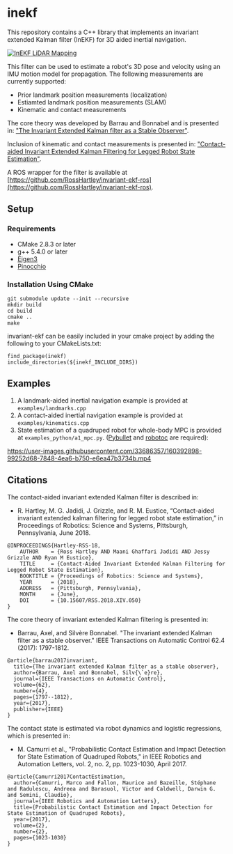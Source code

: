 # inekf
This repository contains a C++ library that implements an invariant extended Kalman filter (InEKF) for 3D aided inertial navigation. 

[![InEKF LiDAR Mapping](https://i.imgur.com/BwtIepo.jpg)](https://www.youtube.com/watch?v=pNyXsZ5zVZk)

This filter can be used to estimate a robot's 3D pose and velocity using an IMU motion model for propagation. The following measurements are currently supported:
* Prior landmark position measurements (localization)
* Estiamted landmark position measurements (SLAM)
* Kinematic and contact measurements

The core theory was developed by Barrau and Bonnabel and is presented in:
["The Invariant Extended Kalman filter as a Stable Observer"](https://arxiv.org/abs/1410.1465).

Inclusion of kinematic and contact measurements is presented in:
["Contact-aided Invariant Extended Kalman Filtering for Legged Robot State Estimation"](https://arxiv.org/pdf/1805.10410.pdf).

A ROS wrapper for the filter is available at [https://github.com/RossHartley/invariant-ekf-ros](https://github.com/RossHartley/invariant-ekf-ros).

## Setup
### Requirements
* CMake 2.8.3 or later
* g++ 5.4.0 or later
* [Eigen3](http://eigen.tuxfamily.org/index.php?title=Main_Page) 
* [Pinocchio](https://github.com/stack-of-tasks/pinocchio)


### Installation Using CMake
```
git submodule update --init --recursive
mkdir build
cd build 
cmake .. 
make
``` 
invariant-ekf can be easily included in your cmake project by adding the following to your CMakeLists.txt:
```
find_package(inekf) 
include_directories(${inekf_INCLUDE_DIRS})
```

## Examples
1. A landmark-aided inertial navigation example is provided at `examples/landmarks.cpp`
2. A contact-aided inertial navigation example is provided at `examples/kinematics.cpp`
3. State estimation of a quadruped robot for whole-body MPC is provided at `examples_python/a1_mpc.py`. ([Pybullet](https://pybullet.org/) and [robotoc](https://github.com/mayataka/robotoc) are required):


https://user-images.githubusercontent.com/33686357/160392898-99252d68-7848-4ea6-b750-e6ea47b3734b.mp4




## Citations
The contact-aided invariant extended Kalman filter is described in: 
* R. Hartley, M. G. Jadidi, J. Grizzle, and R. M. Eustice, “Contact-aided invariant extended kalman filtering for legged robot state estimation,” in Proceedings of Robotics: Science and Systems, Pittsburgh, Pennsylvania, June 2018.
```
@INPROCEEDINGS{Hartley-RSS-18, 
    AUTHOR    = {Ross Hartley AND Maani Ghaffari Jadidi AND Jessy Grizzle AND Ryan M Eustice}, 
    TITLE     = {Contact-Aided Invariant Extended Kalman Filtering for Legged Robot State Estimation}, 
    BOOKTITLE = {Proceedings of Robotics: Science and Systems}, 
    YEAR      = {2018}, 
    ADDRESS   = {Pittsburgh, Pennsylvania}, 
    MONTH     = {June}, 
    DOI       = {10.15607/RSS.2018.XIV.050} 
} 
```
The core theory of invariant extended Kalman filtering is presented in:
* Barrau, Axel, and Silvère Bonnabel. "The invariant extended Kalman filter as a stable observer." IEEE Transactions on Automatic Control 62.4 (2017): 1797-1812.
```
@article{barrau2017invariant,
  title={The invariant extended Kalman filter as a stable observer},
  author={Barrau, Axel and Bonnabel, Silv{\`e}re},
  journal={IEEE Transactions on Automatic Control},
  volume={62},
  number={4},
  pages={1797--1812},
  year={2017},
  publisher={IEEE}
}
```

The contact state is estimated via robot dynamics and logistic regressions, which is presented in: 
* M. Camurri et al., "Probabilistic Contact Estimation and Impact Detection for State Estimation of Quadruped Robots," in IEEE Robotics and Automation Letters, vol. 2, no. 2, pp. 1023-1030, April 2017.
```
@article{Camurri2017ContactEstimation,  
  author={Camurri, Marco and Fallon, Maurice and Bazeille, Stéphane and Radulescu, Andreea and Barasuol, Victor and Caldwell, Darwin G. and Semini, Claudio},  
  journal={IEEE Robotics and Automation Letters},   
  title={Probabilistic Contact Estimation and Impact Detection for State Estimation of Quadruped Robots},   
  year={2017},  
  volume={2},  
  number={2},  
  pages={1023-1030}
}
```

